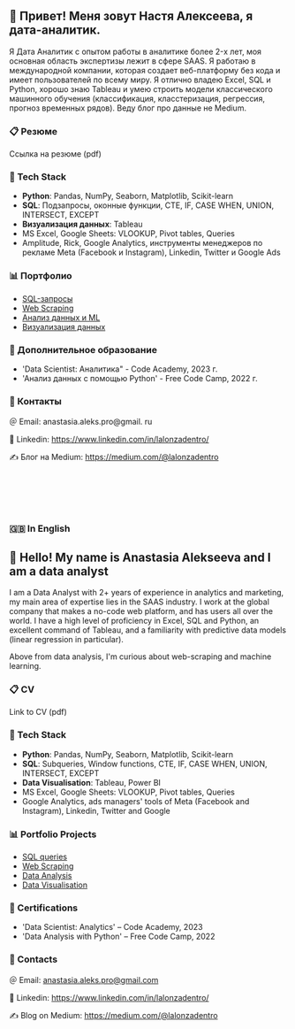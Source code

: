 ## 👋 Привет! Меня зовут Настя Алексеева, я дата-аналитик.
Я Дата Аналитик с опытом работы в аналитике более 2-x лет, моя основная область экспертизы лежит в сфере SAAS. Я работаю в международной компании, которая создает веб-платформу без кода и имеет пользователей по всему миру. Я отлично владею Excel, SQL и Python, хорошо знаю Tableau и умею строить модели классического машинного обучения (классификация, класстеризация, регрессия, прогноз временных рядов). Веду блог про данные не Medium.


### 📋 Резюме

Ссылка на резюме (pdf)


### 🐍 Tech Stack

* **Python**: Pandas, NumPy, Seaborn, Matplotlib, Scikit-learn
* **SQL**: Подзапросы, оконные функции, CTE, IF, CASE WHEN, UNION, INTERSECT, EXCEPT
* **Визуализация данных**: Tableau
* MS Excel, Google Sheets: VLOOKUP, Pivot tables, Queries
* Amplitude, Rick, Google Analytics, инструменты менеджеров по рекламе Meta (Facebook и Instagram), Linkedin, Twitter и Google Ads

### 📊 Портфолио

- [SQL-запросы](https://github.com/lalonzadentro/Data-Analyst-Portfolio/tree/main/SQL%20queries)
- [Web Scraping](https://github.com/lalonzadentro/Data-Analyst-Portfolio/tree/main/Web%20Scraping)
- [Анализ данных и ML](https://github.com/lalonzadentro/Data-Analyst-Portfolio/tree/main/Data%20Analysis%20with%20Python)
- [Визуализация данных](https://github.com/lalonzadentro/Data-Analyst-Portfolio/tree/main/Data%20Visualization)

### 🧠 Дополнительное образование
* 'Data Scientist: Аналитика" - Code Academy, 2023 г.
* 'Анализ данных с помощью Python' - Free Code Camp, 2022 г.



### 💬 Контакты
＠ Email: anastasia.aleks.pro@gmail. ru

🔗 Linkedin: https://www.linkedin.com/in/lalonzadentro/

✍️ Блог на Medium: https://medium.com/@lalonzadentro

</br></br></br></br>
### 🇬🇧 In English
## 👋 Hello! My name is Anastasia Alekseeva and I am a data analyst
I am a Data Analyst with 2+ years of experience in analytics and marketing, my main area of expertise lies in the SAAS industry. I work at the global company that makes a no-code web platform, and has users all over the world. I have a high level of proficiency in Excel, SQL and Python, an excellent command of Tableau, and a familiarity with predictive data models (linear regression in particular).

Above from data analysis, I'm curious about web-scraping and machine learning.

### 📋 CV

Link to CV (pdf)


### 🐍 Tech Stack

* **Python**: Pandas, NumPy, Seaborn, Matplotlib, Scikit-learn
* **SQL**: Subqueries, Window functions, CTE, IF, CASE WHEN, UNION, INTERSECT, EXCEPT
* **Data Visualisation**: Tableau, Power BI
* MS Excel, Google Sheets: VLOOKUP, Pivot tables, Queries
* Google Analytics, ads managers' tools  of Meta (Facebook and Instagram), Linkedin, Twitter and Google

### 📊 Portfolio Projects

- [SQL queries](https://github.com/lalonzadentro/Data-Analyst-Portfolio/tree/main/SQL%20queries)
- [Web Scraping](https://github.com/lalonzadentro/Data-Analyst-Portfolio/tree/main/Web%20Scraping)
- [Data Analysis](https://github.com/lalonzadentro/Data-Analyst-Portfolio/tree/main/Data%20Analysis%20with%20Python)
- [Data Visualisation](https://github.com/lalonzadentro/Data-Analyst-Portfolio/tree/main/Data%20Visualization)



### 🧠 Certifications
* 'Data Scientist: Analytics' – Code Academy, 2023
* 'Data Analysis with Python' – Free Code Camp, 2022



### 💬 Contacts
＠ Email: anastasia.aleks.pro@gmail.com

🔗 Linkedin: https://www.linkedin.com/in/lalonzadentro/

✍️ Blog on Medium: https://medium.com/@lalonzadentro

